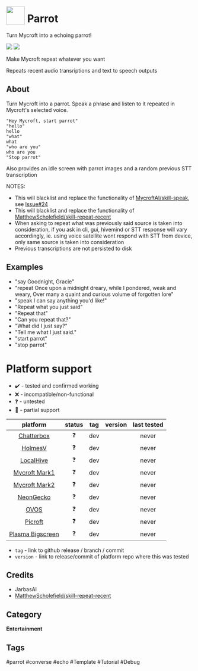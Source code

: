 # <img src='./icon.png' card_color='#40DBB0' width='50' height='50' style='vertical-align:bottom'/> Parrot 

Turn Mycroft into a echoing parrot!

![](./gui.png)
![](./idle.png)

Make Mycroft repeat whatever you want

Repeats recent audio transriptions and text to speech outputs

## About 

Turn Mycroft into a parrot. Speak a phrase and listen to it repeated in Mycroft's selected voice.

    "Hey Mycroft, start parrot"
    "hello"
    hello
    "what"
    what
    "who are you"
    who are you
    "Stop parrot"

Also provides an idle screen with parrot images and a random previous STT transcription

NOTES: 
- This will blacklist and replace the functionality of [MycroftAI/skill-speak](https://github.com/MycroftAI/skill-speak), see [Issue#24](https://github.com/MycroftAI/skill-speak/issues/24)
- This will blacklist and replace the functionality of [MatthewScholefield/skill-repeat-recent](https://github.com/MatthewScholefield/skill-repeat-recent)
- When asking to repeat what was previously said source is taken into consideration, if you ask in cli, gui, hivemind or STT response will vary accordingly, ie. using voice satellite wont respond with STT from device, only same source is taken into consideration
- Previous transcriptions are not persisted to disk

## Examples 

* "say Goodnight, Gracie"
* "repeat Once upon a midnight dreary, while I pondered, weak and weary, Over many a quaint and curious volume of forgotten lore"
* "speak I can say anything you'd like!"
* "Repeat what you just said"
* "Repeat that"
* "Can you repeat that?"
* "What did I just say?"
* "Tell me what I just said."
* "start parrot"
* "stop parrot"

# Platform support

- :heavy_check_mark: - tested and confirmed working
- :x: - incompatible/non-functional
- :question: - untested
- :construction: - partial support

|     platform    |   status   |  tag  | version | last tested | 
|:---------------:|:----------:|:-----:|:-------:|:-----------:|
|    [Chatterbox](https://hellochatterbox.com)   | :question: |  dev  |         |    never    | 
|     [HolmesV](https://github.com/HelloChatterbox/HolmesV)     | :question: |  dev  |         |    never    | 
|    [LocalHive](https://github.com/JarbasHiveMind/LocalHive)    | :question: |  dev  |         |    never    |  
|  [Mycroft Mark1](https://github.com/MycroftAI/enclosure-mark1)    | :question: |  dev  |         |    never    | 
|  [Mycroft Mark2](https://github.com/MycroftAI/hardware-mycroft-mark-II)    | :question: |  dev  |         |    never    |  
|    [NeonGecko](https://neon.ai)      | :question: |  dev  |         |    never    |   
|       [OVOS](https://github.com/OpenVoiceOS)        | :question: |  dev  |         |    never    |    
|     [Picroft](https://github.com/MycroftAI/enclosure-picroft)       | :question: |  dev  |         |    never    |  
| [Plasma Bigscreen](https://plasma-bigscreen.org/)  | :question: |  dev  |         |    never    |  

- `tag` - link to github release / branch / commit
- `version` - link to release/commit of platform repo where this was tested



## Credits 
- JarbasAl
- [MatthewScholefield/skill-repeat-recent](https://github.com/MatthewScholefield/skill-repeat-recent)

## Category
**Entertainment**

## Tags
#parrot
#converse
#echo
#Template
#Tutorial
#Debug
